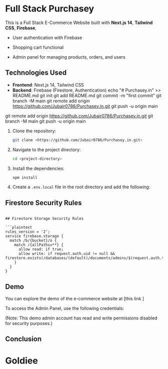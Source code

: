 # Full Stack Purchasey

This is a Full Stack E-Commerce Website built with **Next.js 14**, **Tailwind CSS**, **Firebase**,
- User authentication with Firebase

- Shopping cart functional
- Admin panel for managing products, orders, and users

## Technologies Used

- **Frontend**: Next.js 14, Tailwind CSS
- **Backend**: Firebase (Firestore, Authentication)
echo "# Purchasey.in" >> README.md
git init
git add README.md
git commit -m "first commit"
git branch -M main
git remote add origin https://github.com/Jubair0786/Purchasey.in.git
git push -u origin main

git remote add origin https://github.com/Jubair0786/Purchasey.in.git
git branch -M main
git push -u origin main


1. Clone the repository:
   ```bash
   git clone <https://github.com/Jubair0786/Purchasey.in.git>
   ```

2. Navigate to the project directory:
   ```bash
   cd <project-directory>
   ```

3. Install the dependencies:
   ```bash
   npm install
   ```

4. Create a `.env.local` file in the root directory and add the following:

   
## Firestore Security Rules


```

## Firestore Storage Security Rules

```plaintext
rules_version = '2';
service firebase.storage {
  match /b/{bucket}/o {
    match /{allPaths=**} {
      allow read: if true;
      allow write: if request.auth.uid != null && firestore.exists(/databases/(default)/documents/admins/$(request.auth.token.email));
    }
  }
}
```

## Demo

You can explore the demo of the e-commerce website at [this link ]

To access the Admin Panel, use the following credentials:



(Note: This demo admin account has read and write permissions disabled for security purposes.)

## Conclusion

# Goldiee

